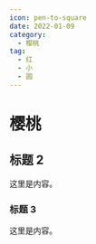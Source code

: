 ```yaml
---
icon: pen-to-square
date: 2022-01-09
category:
  - 樱桃
tag:
  - 红
  - 小
  - 圆
---
```

# 樱桃

## 标题 2

这里是内容。

### 标题 3

这里是内容。
